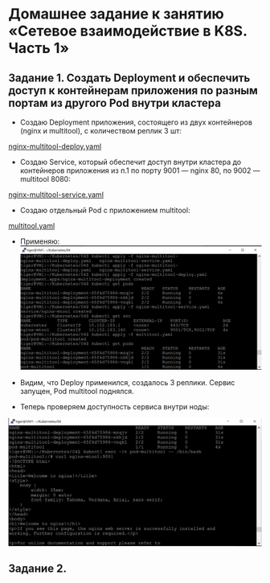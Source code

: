# Домашнее задание к занятию «Сетевое взаимодействие в K8S. Часть 1»

## Задание 1. Создать Deployment и обеспечить доступ к контейнерам приложения по разным портам из другого Pod внутри кластера

* Создаю Deployment приложения, состоящего из двух контейнеров (nginx и multitool), с количеством реплик 3 шт:

[nginx-multitool-deploy.yaml](https://github.com/A-Tagir/kubernetes/blob/main/04/nginx-multitool-deploy.yaml)

* Создаю Service, который обеспечит доступ внутри кластера до контейнеров приложения из п.1 по порту 9001 — nginx 80, по 9002 — multitool 8080:

[nginx-multitool-service.yaml](https://github.com/A-Tagir/kubernetes/blob/main/04/nginx-multitool-service.yaml)

* Создаю отдельный Pod с приложением multitool:

[multitool.yaml](https://github.com/A-Tagir/kubernetes/blob/main/04/multitool.yaml)

* Применяю:
![Apply](https://github.com/A-Tagir/kubernetes/blob/main/04/Kubernetes01_Apply.png)

* Видим, что Deploy применился, создалось 3 реплики. Сервис запущен, Pod multitool поднялся.
* Теперь проверяем доступность сервиса внутри ноды:
  
![Nginx_ok](https://github.com/A-Tagir/kubernetes/blob/main/04/Kubernetes01_nginx_ok.png)

## Задание 2. 